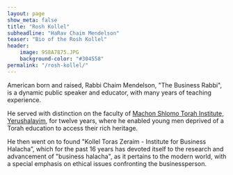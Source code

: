 ```yaml
---
layout: page
show_meta: false
title: "Rosh Kollel"
subheadline: "HaRav Chaim Mendelson"
teaser: "Bio of the Rosh Kollel"
header:
    image: 9S8A7875.JPG
    background-color: "#304558"
permalink: "/rosh-kollel/"
---
```

American born and raised, Rabbi Chaim Mendelson, "The Business Rabbi", is a dynamic public speaker and educator, with many years of teaching experience. 

He served with distinction on the faculty of [Machon Shlomo Torah Institute, Yerushalayim](https://machonshlomo.org/), for twelve years, where he enabled young men deprived of a Torah education to access their rich heritage.

He then went on to found "Kollel Toras Zeraim - Institute for Business Halacha”, which for the past 16 years has devoted itself to the research and advancement of "business halacha", as it pertains to the modern world, with a special emphasis on ethical issues confronting the businessperson.
